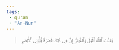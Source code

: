 ```yaml
---
tags: 
 - quran 
 - "An-Nur"
---
```


> يُقَلِّبُ ٱللَّهُ ٱلَّيۡلَ وَٱلنَّهَارَۚ إِنَّ فِي ذَٰلِكَ لَعِبۡرَةٗ لِّأُوْلِي ٱلۡأَبۡصَٰرِ
